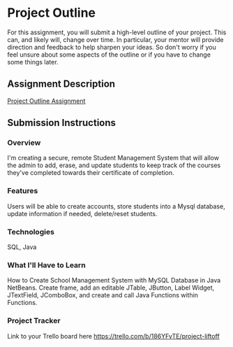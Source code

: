 # Project Outline

For this assignment, you will submit a high-level outline of your project. This can, and likely will, change over time.
In particular, your mentor will provide direction and feedback to help sharpen your ideas. So don't worry if you feel
unsure about some aspects of the outline or if you have to change some things later.

## Assignment Description

[Project Outline Assignment](https://education.launchcode.org/liftoff/modules/assignments/project-outline)

## Submission Instructions

### Overview

I'm creating a secure, remote Student Management System that will allow the admin to add, erase, and update students to
keep track of the courses they've completed towards their certificate of completion.

### Features

Users will be able to create accounts, store students into a Mysql database, update information if needed, delete/reset
students.

### Technologies

SQL, Java

### What I'll Have to Learn

How to Create School Management System with MySQL Database in Java NetBeans. Create frame, add an editable JTable,
JButton, Label Widget, JTextField, JComboBox, and create and call Java Functions within Functions.

### Project Tracker

Link to your Trello board here
https://trello.com/b/186YFvTE/project-liftoff